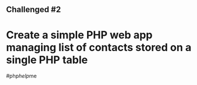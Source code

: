 ## Challenged #2

# Create a simple PHP web app managing list of contacts stored on a single PHP table
# p h p _ h e l p _ m e  
 